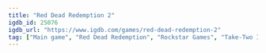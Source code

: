 ```yaml
---
title: "Red Dead Redemption 2"
igdb_id: 25076
igdb_url: "https://www.igdb.com/games/red-dead-redemption-2"
tag: ["Main game", "Red Dead Redemption", "Rockstar Games", "Take-Two Interactive", "Shooter", "Role-playing (RPG)", "Adventure", "Single player", "Multiplayer", "Co-operative", "First person", "Third person", "Action", "Drama", "Open world"]
---
```

